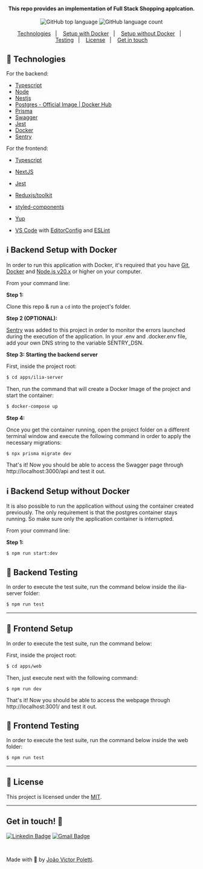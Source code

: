 <h4 align="center">
  This repo provides an implementation of Full Stack Shopping applcation.
</h4>
<p align="center">
  <img alt="GitHub top language" src="https://img.shields.io/github/languages/top/joao96/punch-timesheet?style=flat-square">
  <img alt="GitHub language count" src="https://img.shields.io/github/languages/count/joao96/punch-timesheet?style=flat-square">
</p>

<p align="center">
  <a href="#checkered_flag-technologies">Technologies</a>&nbsp;&nbsp;&nbsp;|&nbsp;&nbsp;&nbsp;
  <a href="#information_source-setup-with-docker">Setup with Docker</a>&nbsp;&nbsp;&nbsp;|&nbsp;&nbsp;&nbsp;
    <a href="#information_source-setup-without-docker">Setup without Docker</a>&nbsp;&nbsp;&nbsp;|&nbsp;&nbsp;&nbsp;
  <a href="#test_tube-testing">Testing</a>&nbsp;&nbsp;&nbsp;|&nbsp;&nbsp;&nbsp;
  <a href="#page_facing_up-license">License</a>&nbsp;&nbsp;&nbsp;|&nbsp;&nbsp;&nbsp;
  <a href="#get-in-touch-monocle_face">Get in touch</a>
</p>


## :checkered_flag: Technologies
For the backend:
- [Typescript](https://www.typescriptlang.org/)
- [Node](https://nodejs.org/en/)
- [Nestjs](https://nestjs.com/)
- [Postgres - Official Image | Docker Hub](https://hub.docker.com/_/postgres)
- [Prisma](https://www.prisma.io/)
- [Swagger](https://swagger.io/specification/)
- [Jest](https://jestjs.io/)
- [Docker](https://www.docker.com/)
- [Sentry](https://sentry.io/welcome/)

For the frontend:
- [Typescript](https://www.typescriptlang.org/)
- [NextJS](https://nextjs.org/)
- [Jest](https://jestjs.io/)
- [Reduxjs/toolkit](https://redux-toolkit.js.org/)
- [styled-components](https://styled-components.com/)
- [Yup](https://github.com/jquense/yup)


- [VS Code][vc] with [EditorConfig][vceditconfig] and [ESLint][vceslint]

## :information_source: Backend Setup with Docker

In order to run this application with Docker, it's required that you have [Git], [Docker] and [Node.js v20.x][nodejs] or higher on your computer. 

From your command line:

**Step 1:** 

Clone this repo & run a `cd` into the project's folder.

**Step 2 (OPTIONAL):** 

[Sentry](https://sentry.io/welcome/) was added to this project in order to monitor the errors launched during the execution of the application. 
In your .env and .docker.env file, add your own DNS string to the variable SENTRY_DSN.

**Step 3: Starting the backend server** 

First, inside the project root:

```bash
$ cd apps/ilia-server
```

Then, run the command that will create a Docker Image of the project and start the container:

```bash
$ docker-compose up
```

**Step 4:** 

Once you get the container running, open the project folder on a different terminal window and execute the following command in order to apply the necessary migrations:

```bash
$ npx prisma migrate dev
```

That's it! 
Now you should be able to access the Swagger page through http://localhost:3000/api and test it out.

## :information_source: Backend Setup without Docker

It is also possible to run the application without using the container created previously. The only requirement is that the postgres container stays running. So make sure only the application container is interrupted.

From your command line:

**Step 1:** 

```bash
$ npm run start:dev
```

## :test_tube: Backend Testing

In order to execute the test suite, run the command below inside the ilia-server folder:

```bash
$ npm run test
```

---------

## :test_tube: Frontend Setup

In order to execute the test suite, run the command below:

First, inside the project root:

```bash
$ cd apps/web
```

Then, just execute next with the following command:

```bash
$ npm run dev
```

That's it! 
Now you should be able to access the webpage through http://localhost:3001/ and test it out.


## :test_tube: Frontend Testing

In order to execute the test suite, run the command below inside the web folder:

```bash
$ npm run test
```

---------

## :page_facing_up: License

This project is licensed under the [MIT](LICENSE).


---------
## Get in touch! :monocle_face:

[![Linkedin Badge](https://img.shields.io/badge/-João%20Victor%20Poletti-0e76a8?style=flat-square&logo=Linkedin&logoColor=white&link=https://www.linkedin.com/in/jvpoletti/)](https://www.linkedin.com/in/jvpoletti/)
[![Gmail Badge](https://img.shields.io/badge/-jvpoletti@gmail.com-ff512f?style=flat-square&logo=Gmail&logoColor=white&link=mailto:jvpoletti@gmail.com)](mailto:jvpoletti@gmail.com)

<br />

Made with :green_heart: by [João Victor Poletti](https://github.com/joao96).

[nodejs]: https://nodejs.org/
[Git]: https://git-scm.com/
[Docker]: https://www.docker.com/
[npm]: https://www.npmjs.com/
[vc]: https://code.visualstudio.com/
[vceditconfig]: https://marketplace.visualstudio.com/items?itemName=EditorConfig.EditorConfig
[vceslint]: https://marketplace.visualstudio.com/items?itemName=dbaeumer.vscode-eslint
